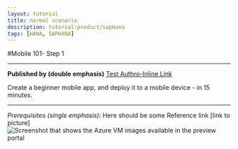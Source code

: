 ```yaml
---
layout: tutorial
title: normal scenario
description: tutorial:product/sapHana
tags: [HANA, SAPHANA]
---
```

#Mobile 101- Step 1
***
**Published by (double emphasis)** [Test Authro-Inline Link](https://github.com/OlgaKuzmenko/)

Create a beginner mobile app, and deploy it to a mobile device - in 15 minutes.
___
*Prerequisites (single emphasis):* 
Here should be some Reference link [link to picture]
![Screenshot that shows the Azure VM images available in the preview portal](https://github.com/OlgaKuzmenko/tutorialOK/tutorials/header-logo.png)
